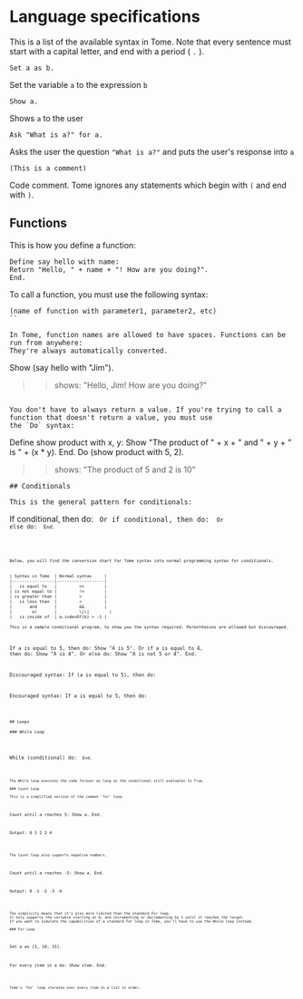 # Language specifications

This is a list of the available syntax in Tome. Note that every sentence must start with a capital letter, and end with
a period ( `.` ).

```
Set a as b.
```

Set the variable `a` to the expression `b`

```
Show a.
```

Shows `a` to the user


```
Ask "What is a?" for a.
```

Asks the user the question `"What is a?"` and puts the user's response into `a`

```
(This is a comment)
```

Code comment. Tome ignores any statements which begin with `(` and end with `)`.


## Functions

This is how you define a function:
```
Define say hello with name:
Return "Hello, " + name + "! How are you doing?".
End.
```

To call a function, you must use the following syntax:
```
(name of function with parameter1, parameter2, etc)
``

In Tome, function names are allowed to have spaces. Functions can be run from anywhere:
They're always automatically converted.

```
Show (say hello with "Jim").

>> shows: "Hello, Jim! How are you doing?"
```

You don't have to always return a value. If you're trying to call a function that doesn't return a value, you must use
the `Do` syntax:

```
Define show product with x, y:
Show "The product of " + x + " and " + y + " is " + (x * y).
End.
Do (show product with 5, 2).

>> shows: "The product of 5 and 2 is 10"
```
## Conditionals

This is the general pattern for conditionals:
```
If conditional, then do:
    <code>
Or if conditional, then do:
    <code>
Or else do:
    <code>
End.
```


Below, you will find the conversion chart for Tome syntax into normal programming syntax for conditionals.


| Syntax in Tome  | Normal syntax     |
|-----------------|-------------------|
|   is equal to   |         ==        |
| is not equal to |         !=        |
| is greater than |         >         |
|   is less than  |         <         |
|       and       |         &&        |
|        or       |         \|\|        |
|   is inside of  | a.indexOf(b) > -1 |

This is a sample conditional program, to show you the syntax required. Parenthesies are allowed but discouraged.
```
If a is equal to 5, then do:
Show "A is 5".
Or if a is equal to 4, then do:
Show "A is 4".
Or else do:
Show "A is not 5 or 4".
End.

Discouraged syntax:
If (a is equal to 5), then do:

Encouraged syntax:
If a is equal to 5, then do:
```

## Loops

### While Loop


```
While (conditional) do:
    <code>
End.
```

The While loop executes the code forever as long as the conditional still evaluates to True.

### Count Loop

This is a simplified version of the common `for` loop.

```
Count until a reaches 5:
Show a.
End.

Output:
0 1 2 3 4
```

The Count loop also supports negative numbers.

```
Count until a reaches -5:
Show a.
End.

Output:
0 -1 -2 -3 -4
```

The simplicity means that it's also more limited than the standard For loop.
It only supports the variable starting at 0; and incrementing or decrementing by 1 until it reaches the target.
If you want to simulate the capabilities of a standard For loop in Tome, you'll have to use the While loop instead.

### For Loop

```
Set a as [5, 10, 15].

For every item in a do:
Show item.
End.
```

Tome's `For` loop iterates over every item in a list in order.

